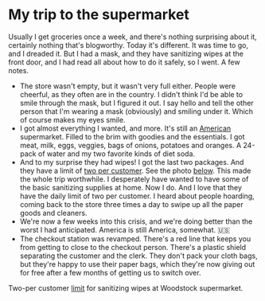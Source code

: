 # My trip to the supermarket
Usually I get groceries once a week, and there's nothing surprising about it, certainly nothing that's blogworthy. Today it's different. It was time to go, and I dreaded it. But I had a mask, and they have sanitizing wipes at the front door, and I had read all about how to do it safely, so I went. A few notes. 
* The store wasn't empty, but it wasn't very full either. People were cheerful, as they often are in the country. I didn't think I'd be able to smile through the mask, but I figured it out. I say hello and tell the other person that I'm wearing a mask (obviously) and smiling under it. Which of course makes my eyes smile. 
* I got almost everything I wanted, and more. It's still an <a href="https://en.wikipedia.org/wiki/First_World">American</a> supermarket. Filled to the brim with goodies and the essentials. I got meat, milk, eggs, veggies, bags of onions, potatoes and oranges. A 24-pack of water and my two favorite kinds of diet soda. 
* And to my surprise they had wipes! I got the last two packages. And they have a limit of <a href="http://scripting.com/images/2020/03/31/announcement.png">two per customer</a>. See the photo <a href="http://scripting.com/2020/03/31/152954.html?title=myTripToTheSupermarket#a155305">below</a>. This made the whole trip worthwhile. I desperately have wanted to have some of the basic sanitizing supplies at home. Now I do. And I love that they have the daily limit of two per customer. I heard about people hoarding, coming back to the store three times a day to swipe up all the paper goods and cleaners. 
* We're now a few weeks into this crisis, and we're doing better than the worst I had anticipated. America is still America, somewhat. 🇺🇸
* The checkout station was revamped. There's a red line that keeps you from getting to close to the checkout person. There's a plastic shield separating the customer and the clerk. They don't pack your cloth bags, but they're happy to use their paper bags, which they're now giving out for free after a few months of getting us to switch over. 

Two-per customer <a href="http://scripting.com/images/2020/03/31/announcement.png">limit</a> for sanitizing wipes at Woodstock supermarket.

